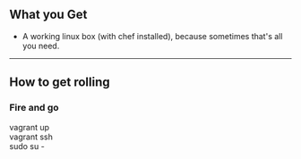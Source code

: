 ## What you Get
- A working linux box (with chef installed), because sometimes that's all you need.

---

## How to get rolling

### Fire and go
vagrant up  
vagrant ssh  
sudo su - 